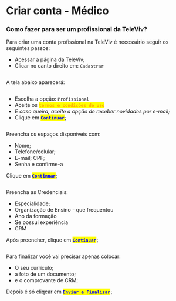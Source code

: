 # Criar conta - Médico

### Como fazer para ser um profissional da TeleViv?

Para criar uma conta profissional na TeleViv é necessário seguir os seguintes passos:

* Acessar a página da TeleViv;
* Clicar no canto direito em: `Cadastrar`

<figure><img src="../../../.gitbook/assets/Captura de Tela 2023-04-17 às 16.17.16.png" alt=""><figcaption></figcaption></figure>

A tela abaixo aparecerá:

<figure><img src="../../../.gitbook/assets/Captura de Tela 2023-04-18 às 13.33.40.png" alt=""><figcaption></figcaption></figure>

* Escolha a opção: `Profissional`
* Aceite os <mark style="color:orange;">**`termos e condições de uso`**</mark>
* _E caso queira, aceite a opção de receber novidades por e-mail;_
* Clique em <mark style="color:blue;">**`Continuar`**</mark>`;`

<figure><img src="../../../.gitbook/assets/Captura de Tela 2023-04-18 às 13.33.56.png" alt=""><figcaption></figcaption></figure>

Preencha os espaços disponíveis com:

* Nome;
* Telefone/celular;
* E-mail; CPF;
* Senha e confirme-a

Clique em <mark style="color:blue;">**`Continuar`**</mark>`;`

<figure><img src="../../../.gitbook/assets/Captura de Tela 2023-04-18 às 13.34.12.png" alt=""><figcaption></figcaption></figure>

Preencha as Credenciais:

* Especialidade;
* Organização de Ensino - que frequentou
* Ano da formação
* Se possui experiência
* CRM

Após preencher, clique em <mark style="color:blue;">**`Continuar`**</mark>`;`

<figure><img src="../../../.gitbook/assets/Captura de Tela 2023-04-18 às 13.34.25.png" alt=""><figcaption></figcaption></figure>

Para finalizar você vai precisar apenas colocar:

* O seu currículo;
* a foto de um documento;
* e o comprovante de CRM;

Depois é só cliqcar em <mark style="color:blue;">**`Enviar e Finalizar`**</mark>`;`
